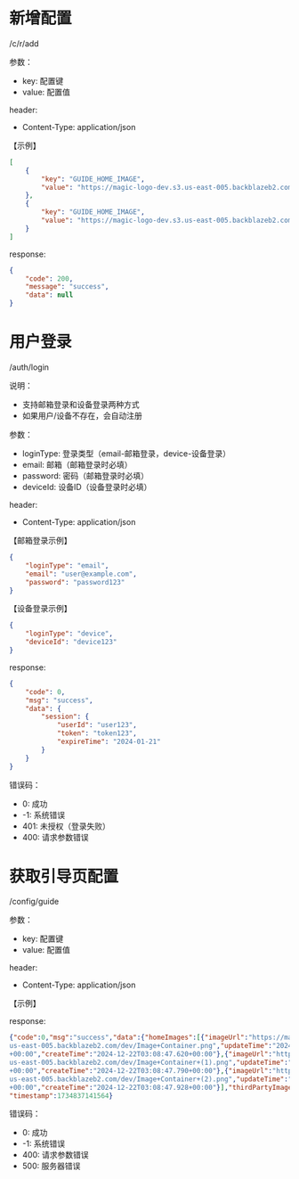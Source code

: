 # 新增配置
/c/r/add

参数： 
- key: 配置键
- value: 配置值

header:
- Content-Type: application/json

【示例】
```json
[
    {
        "key": "GUIDE_HOME_IMAGE",
        "value": "https://magic-logo-dev.s3.us-east-005.backblazeb2.com/dev/Image+Container.png"
    },
    {
        "key": "GUIDE_HOME_IMAGE",
        "value": "https://magic-logo-dev.s3.us-east-005.backblazeb2.com/dev/Image+Container+(1).png"
    }
]
```

response:
```json
{
    "code": 200,
    "message": "success",
    "data": null
}
```

# 用户登录
/auth/login

说明：
- 支持邮箱登录和设备登录两种方式
- 如果用户/设备不存在，会自动注册

参数：
- loginType: 登录类型（email-邮箱登录，device-设备登录）
- email: 邮箱（邮箱登录时必填）
- password: 密码（邮箱登录时必填）
- deviceId: 设备ID（设备登录时必填）

header:
- Content-Type: application/json

【邮箱登录示例】
```json
{
    "loginType": "email",
    "email": "user@example.com",
    "password": "password123"
}
```

【设备登录示例】
```json
{
    "loginType": "device",
    "deviceId": "device123"
}
```

response:
```json
{
    "code": 0,
    "msg": "success",
    "data": {
        "session": {
            "userId": "user123",
            "token": "token123",
            "expireTime": "2024-01-21"
        }
    }
}
```

错误码：
- 0: 成功
- -1: 系统错误
- 401: 未授权（登录失败）
- 400: 请求参数错误


# 获取引导页配置
/config/guide

参数： 
- key: 配置键
- value: 配置值

header:
- Content-Type: application/json

【示例】


response:
```json
{"code":0,"msg":"success","data":{"homeImages":[{"imageUrl":"https://magic-logo-dev.s3.
us-east-005.backblazeb2.com/dev/Image+Container.png","updateTime":"2024-12-22T03:08:47.620
+00:00","createTime":"2024-12-22T03:08:47.620+00:00"},{"imageUrl":"https://magic-logo-dev.s3.
us-east-005.backblazeb2.com/dev/Image+Container+(1).png","updateTime":"2024-12-22T03:08:47.790
+00:00","createTime":"2024-12-22T03:08:47.790+00:00"},{"imageUrl":"https://magic-logo-dev.s3.
us-east-005.backblazeb2.com/dev/Image+Container+(2).png","updateTime":"2024-12-22T03:08:47.928
+00:00","createTime":"2024-12-22T03:08:47.928+00:00"}],"thirdPartyImages":[]},
"timestamp":1734837141564}
```

错误码：
- 0: 成功
- -1: 系统错误
- 400: 请求参数错误
- 500: 服务器错误


